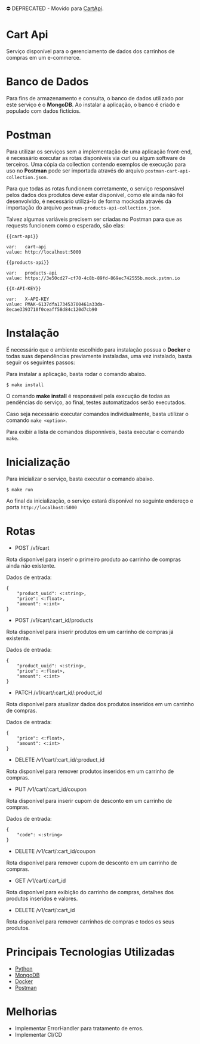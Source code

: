 ⛔️ DEPRECATED - Movido para [CartApi](https://github.com/Artbsides/CartApi).

# Cart Api

Serviço disponível para o gerenciamento de dados dos carrinhos de compras em um e-commerce.

# Banco de Dados

Para fins de armazenamento e consulta, o banco de dados utilizado por este serviço é o **MongoDB**. Ao instalar a aplicação, o banco é criado e populado com dados fictícios.

# Postman

Para utilizar os serviços sem a implementação de uma aplicação front-end, é necessário executar as rotas disponíveis via curl ou algum software de terceiros. Uma cópia da collection contendo exemplos de execução para uso no **Postman** pode ser importada através do arquivo ```postman-cart-api-collection.json```.

Para que todas as rotas fundionem corretamente, o serviço responsável pelos dados dos produtos deve estar disponível, como ele ainda não foi desenvolvido, é necessário utilizá-lo de forma mockada através da importação do arquivo ```postman-products-api-collection.json```.

Talvez algumas variáveis precisem ser criadas no Postman para que as requests funcionem como o esperado, são elas:

```
{{cart-api}}

var:   cart-api
value: http://localhost:5000
```

```
{{products-api}}

var:   products-api
value: https://3e50cd27-cf70-4c8b-89fd-869ec742555b.mock.pstmn.io
```

```
{{X-API-KEY}}

var:   X-API-KEY
value: PMAK-6137dfa173453700461a33da-8ecae3393710f0ceaff58d84c120d7cb90
```

# Instalação

É necessário que o ambiente escolhido para instalação possua o **Docker** e todas suas dependências previamente instaladas, uma vez instalado, basta seguir os seguintes passos:

Para instalar a aplicação, basta rodar o comando abaixo.

```
$ make install
```

O comando **make install** é responsável pela execução de todas as pendências do serviço, ao final, testes automatizados serão executados.

Caso seja necessário executar comandos individualmente, basta utilizar o comando ```make <option>```.

Para exibir a lista de comandos disponníveis, basta executar o comando ```make```.

# Inicialização

Para inicializar o serviço, basta executar o comando abaixo.

```
$ make run
```

Ao final da inicialização, o serviço estará disponível no seguinte endereço e porta ```http://localhost:5000```

# Rotas

- POST /v1/cart

Rota disponível para inserir o primeiro produto ao carrinho de compras ainda não existente.

Dados de entrada:

```
{
    "product_uuid": <:string>,
    "price": <:float>,
    "amount": <:int>
}
```

- POST /v1/cart/:cart_id/products

Rota disponível para inserir produtos em um carrinho de compras já existente.

Dados de entrada:

```
{
    "product_uuid": <:string>,
    "price": <:float>,
    "amount": <:int>
}
```

- PATCH /v1/cart/:cart_id/:product_id

Rota disponível para atualizar dados dos produtos inseridos em um carrinho de compras.

Dados de entrada:

```
{
    "price": <:float>,
    "amount": <:int>
}
```

- DELETE /v1/cart/:cart_id/:product_id

Rota disponível para remover produtos inseridos em um carrinho de compras.

- PUT /v1/cart/:cart_id/coupon

Rota disponível para inserir cupom de desconto em um carrinho de compras.

Dados de entrada:

```
{
    "code": <:string>
}
```

- DELETE /v1/cart/:cart_id/coupon

Rota disponível para remover cupom de desconto em um carrinho de compras.

- GET /v1/cart/:cart_id

Rota disponível para exibição do carrinho de compras, detalhes dos produtos inseridos e valores.

- DELETE /v1/cart/:cart_id

Rota disponível para remover carrinhos de compras e todos os seus produtos.

# Principais Tecnologias Utilizadas

- [Python](https://www.python.org)
- [MongoDB](https://www.mongodb.com)
- [Docker](https://www.docker.com)
- [Postman](https://www.postman.com)

# Melhorias

- Implementar ErrorHandler para tratamento de erros.
- Implementar CI/CD
